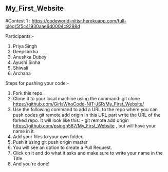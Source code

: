 ## My_First_Website
   #Contest 1 : https://codeworld-nitjsr.herokuapp.com/full-blog/5f5c41930aae6d0004c9298d

Participants:- 
1. Priya Singh
2. Deepshikha
3. Anushka Dubey
4. Ayushi Sinha
5. Shiwali 
6. Archana

Steps for pushing your code:-
1. Fork this repo. 
2. Clone it to your local machine using the command:   git clone https://github.com/GirlsWhoCode-NIT-JSR/My_First_Website/
3. Use the following command to add a URL to the repo where you can push codes
    git remote add origin <URL>
    In this URL part write the URL of the forked repo.
    It will look like this: -   git remote add origin https://github.com/psingh587/My_First_Website , but will have your name in it.
4. Add your files to your own folder.
5. Push it using git push origin master
6. You will see an option to create a Pull Request.
7. Click on it and do what it asks and make sure to write your name in the Title.
8. And you're done!

     

